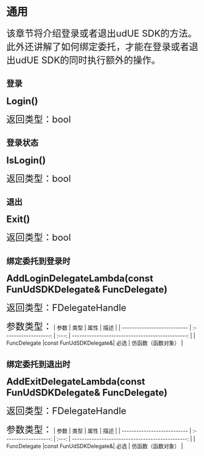 # 通用
<font size=5>该章节将介绍登录或者退出udUE SDK的方法。此外还讲解了如何绑定委托，才能在登录或者退出udUE SDK的同时执行额外的操作。</font>
## 登录
**<font size=5>Login()</font>**

<font size=5>返回类型：bool</font>
## 登录状态
**<font size=5>IsLogin()</font>**

<font size=5>返回类型：bool</font>
## 退出
**<font size=5>Exit()</font>**

<font size=5>返回类型：bool</font>
## 绑定委托到登录时
**<font size=5>AddLoginDelegateLambda(const FunUdSDKDelegate& FuncDelegate)</font>**

<font size=5>返回类型：FDelegateHandle</font>

<font size=5>参数类型：</font>
| 参数                        |         类型          | 属性  |                                             描述 |
| --------------------------- | :-------------------: | :---: | -----------------------------------------------: |
| FuncDelegate                |const FunUdSDKDelegate&| 必选  |                                         仿函数（函数对象） |

## 绑定委托到退出时
**<font size=5>AddExitDelegateLambda(const FunUdSDKDelegate& FuncDelegate)</font>**

<font size=5>返回类型：FDelegateHandle</font>

<font size=5>参数类型：</font>
| 参数                        |         类型          | 属性  |                                             描述 |
| --------------------------- | :-------------------: | :---: | -----------------------------------------------: |
| FuncDelegate                |const FunUdSDKDelegate&| 必选  |                                         仿函数（函数对象） |

